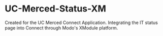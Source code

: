# UC-Merced-Status-XM
Created for the UC Merced Connect Application. Integrating the IT status page into Connect through Modo's XModule platform.

